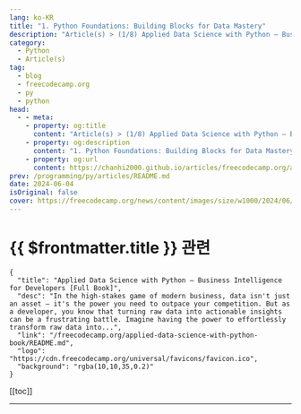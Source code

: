 ```yaml
---
lang: ko-KR
title: "1. Python Foundations: Building Blocks for Data Mastery"
description: "Article(s) > (1/8) Applied Data Science with Python – Business Intelligence for Developers [Full Book]"
category: 
  - Python
  - Article(s)
tag: 
  - blog
  - freecodecamp.org
  - py
  - python
head:
  - - meta:
    - property: og:title
      content: "Article(s) > (1/8) Applied Data Science with Python – Business Intelligence for Developers [Full Book]"
    - property: og:description
      content: "1. Python Foundations: Building Blocks for Data Mastery"
    - property: og:url
      content: https://chanhi2000.github.io/articles/freecodecamp.org/applied-data-science-with-python-book/1-python-foundations-building-blocks-for-data-mastery.html
prev: /programming/py/articles/README.md
date: 2024-06-04
isOriginal: false
cover: https://freecodecamp.org/news/content/images/size/w1000/2024/06/Applied-Data-Science-with-Python-Cover-Version-2--1-.png
---
```


# {{ $frontmatter.title }} 관련

```component VPCard
{
  "title": "Applied Data Science with Python – Business Intelligence for Developers [Full Book]",
  "desc": "In the high-stakes game of modern business, data isn't just an asset – it's the power you need to outpace your competition. But as a developer, you know that turning raw data into actionable insights can be a frustrating battle. Imagine having the power to effortlessly transform raw data into...",
  "link": "/freecodecamp.org/applied-data-science-with-python-book/README.md",
  "logo": "https://cdn.freecodecamp.org/universal/favicons/favicon.ico",
  "background": "rgba(10,10,35,0.2)"
}
```

[[toc]]

---

<SiteInfo
  name="Applied Data Science with Python – Business Intelligence for Developers [Full Book]"
  desc="In the high-stakes game of modern business, data isn't just an asset – it's the power you need to outpace your competition. But as a developer, you know that turning raw data into actionable insights can be a frustrating battle. Imagine having the power to effortlessly transform raw data into..."
  url="https://freecodecamp.org/news/applied-data-science-with-python-book/"
  logo="https://cdn.freecodecamp.org/universal/favicons/favicon.ico"
  preview="https://freecodecamp.org/news/content/images/size/w1000/2024/06/Applied-Data-Science-with-Python-Cover-Version-2--1-.png"/>

<!-- TODO: 작성 -->

<!-- 
Having a strong command of the Python programming language is the bedrock upon which your data analysis and business intelligence capabilities will be built. 

This chapter serves as a guide to the essential elements of Python, equipping you with the foundational skills necessary to wield data as a strategic asset.

---

## what-well-cover">What We'll Cover:

1. **Understanding Python Syntax**: We'll begin by delving into Python's fundamental syntax, unraveling the language's structure, rules, and best practices. You'll learn how to write clean, readable code that is not only efficient but also easy to maintain and collaborate on.
<li>**Working with Data: Types and Variables**: Next, we'll explore the diverse landscape of data types and variables, the essential containers for the information you'll be working with. From numbers and strings to booleans, lists, dictionaries, and sets, you'll gain a deep understanding of how to store, manipulate, and extract meaning from data.
<li>**Manipulating Data with Operators**: We'll then turn our attention to Python's powerful operators, the tools that enable you to perform calculations, comparisons, and logical operations on your data. You'll discover how to leverage arithmetic, comparison, logical, and assignment operators to transform and refine your data, preparing it for insightful analysis.
<li>**Controlling Program Flow**: Understanding control flow is crucial for creating dynamic and responsive programs. We'll explore conditional statements and loops, the mechanisms that allow you to guide the execution of your code based on specific conditions and iterate over data collections efficiently.
<li>**Building Reusable Code with Functions**: Functions are the building blocks of reusable code, and we'll delve into their creation, execution, and versatile applications. You'll learn how to define functions, pass arguments, return values, and even create anonymous functions known as lambda functions, streamlining your data analysis workflows.

---

## 1.1 Basic Python Syntax:

### Indentation: Python's unique way of structuring code

In Python, indentation is not merely a stylistic choice – it's a fundamental aspect of the language's syntax. 

Unlike languages like Java, which use curly braces `{}` to define code blocks, Python relies on consistent indentation to indicate the grouping of statements.

Why indentation matters:

- **Readability:** Indentation visually delineates code blocks, making it easier to understand the logical structure of your program.
- **Functionality:** Python uses indentation to determine which statements belong to a particular block, such as those within a loop or conditional statement. Inconsistent indentation can lead to errors and unexpected behavior.

Here's a code example:

**Bad Indentation:**

```py
if x > 5:
    print("x is greater than 5")
  y = x * 2   # Incorrect indentation
     print("y is", y) # Inconsistent indentation
```

In this example, the indented lines under the `if` statement form a code block. If the condition `x > 5` is true, all indented statements will execute.

**Why it's bad:**

- **Error-prone:** The inconsistent indentation will cause a `IndentationError` when you try to run the code. Python cannot determine which lines are meant to be part of the `if` block.
- **Difficult to read:** Even if it ran (by fixing the errors), the uneven indentation makes it hard to quickly grasp the code's logic. It's unclear at a glance which actions depend on the condition `x > 5`.

**Good Indentation:**

```py
if x > 5:
    print("x is greater than 5")
    y = x * 2
    print("y is", y)
```

**Why it's good:**

- **Clear structure:** The consistent use of four spaces for each level of indentation creates a visual hierarchy that mirrors the code's logic.
- **Easy to read:**  Anyone reading the code can immediately see that the calculation of `y` and its subsequent printing are dependent on the value of `x` being greater than 5.
- **No errors:**  This code will run without any indentation-related problems.

Key points about indentation:

- **Consistency is key:**  Always use the same number of spaces or tabs for each level of indentation.
- **Follow PEP 8:**  Python's style guide (PEP 8) recommends using four spaces per indentation level. This is a widely accepted convention in the Python community.
- **Use your editor's tools:** Most code editors have features to automatically indent your code correctly, helping you avoid mistakes.

By following these guidelines, you'll write Python code that is not only functional but also clear, readable, and maintainable.

**Best Practices:**

- **Consistency:**  Choose either spaces or tabs for indentation, and stick with your choice throughout your code. Most Python developers prefer spaces.
- **Standard Indentation:** The recommended indentation level is four spaces per block.

### Comments: Documenting Your Code for Clarity

Comments are non-executable lines of text that you add to your Python code to explain its purpose, logic, or any other relevant information. While the Python interpreter ignores comments, they are invaluable for:

- **Understanding:**  Helping you (or others) understand the code's functionality later on.
<li>**Debugging:**  Temporarily disabling parts of your code during troubleshooting.

**Types of Comments:**

- **Single-Line Comments:** Start with a hash symbol (#) and continue to the end of the line.
<li>**Multi-Line Comments:**  Enclose the comment text within triple quotes (''' or """).

**Code Example:**

```py
# This is a single-line comment explaining the calculation
result = x + y  

'''
This is a multi-line comment that provides a detailed explanation 
of the function's purpose, arguments, and return value.
'''
def calculate_average(numbers):
    ...
```

### Common Errors and Debugging: Troubleshooting Your Python Code

As you begin your Python journey, encountering errors is inevitable. Fortunately, Python provides informative error messages to guide you towards solutions.

**Common Errors:**

- **Syntax Errors:** Occur when your code violates Python's grammatical rules (for example, forgetting a colon, mismatched parentheses).
- **Indentation Errors:** Result from incorrect or inconsistent indentation.
- **Name Errors:** Happen when you use a variable or function name that hasn't been defined.
- **Type Errors:** Occur when you perform an operation on incompatible data types (for example, adding a string and a number).

**Debugging Tips:**

- **Read Error Messages Carefully:** They often pinpoint the type of error and its location in your code.
- **Print Statements:** Use `print()` statements to check the values of variables at different points in your code.
- **Interactive Debugging:** Use tools like `pdb` (Python Debugger) to step through your code line by line and inspect variables.
- **Online Resources:**  Search online forums or communities for help with specific errors.

**Key Takeaways:**

- **Indentation:** Mastering indentation is crucial for writing correct and readable Python code.
- **Comments:**  Document your code thoroughly with comments to make it easier to understand and maintain.
- **Debugging:**  Don't be afraid of errors! Use them as learning opportunities to improve your coding skills.

---

## 1.2 Data Types and Variables:

### Understanding Data Types

In Python, everything is an object, and each object has a specific data type. Data types determine the kind of values a variable can hold and the operations you can perform on them. 

Let's explore the fundamental data types you'll encounter in your data analysis journey:

**1. Numbers**:

- Integers (`int`): Represent whole numbers (like `-3`, `0`, `12`).
- Floating-Point Numbers (`float`): Represent numbers with decimal points (like `3.14`, `-0.5`, `1e6`).

```py
age = 30  # integer
price = 19.99  # float
```

**2. Strings** (`str`): Sequences of characters enclosed in single or double quotes (for example, `"Hello"`, `'Python'` ).

```py
name = "Alice"
message = 'Welcome to Python!'
```

**3. Booleans** (`bool`): Represent logical values, either `True` or `False`.

```py
is_student = True
is_valid = False
```

### Working with Collections: Lists, Dictionaries, Tuples, and Sets

Python offers powerful data structures to handle collections of items:

**1. Lists** (`list`): Ordered, mutable collections of items.

```py
numbers = [1, 2, 3, 4]
names = ["Alice", "Bob", "Charlie"]
```

**2. Dictionaries** (`dict`): Unordered collections of key-value pairs, where keys are unique.

```py
student = {"name": "Alice", "age": 25, "grades": [90, 85, 92]}
```

**3. Tuples** (`tuple`): Ordered, immutable collections of items.

```py
coordinates = (10, 20)
```

**4. Sets** (`set`): Unordered collections of unique items.

```py
unique_numbers = {1, 2, 3, 3, 4}  # Will store {1, 2, 3, 4}
```

### Variables: Storing and Manipulating Data

Variables are named containers for storing data values. In Python, you create a variable by assigning a value to it using the assignment operator (`=`).

**Example:**

```py
x = 10      # x is an integer variable
name = "John"  # name is a string variable
```

**Variable Naming Rules:**

- Must start with a letter (a-z, A-Z) or underscore (_).
- Can contain letters, numbers, and underscores.
- Case-sensitive (`myVar` and `myvar` are different variables).
- Avoid using reserved keywords (for example, `if`, `for`, `while`).

### Type Conversions: Adapting Data for Different Operations

You can convert values from one data type to another using type conversion functions like `int()`, `float()`, `str()`, `bool()`, `list()`, `tuple()`, `set()`, and `dict()`.

**Example:**

```py
x = 10       # integer
y = float(x)  # convert x to a float
print(y)     # Output: 10.0
```

**Key Takeaways:**

- Understanding Python's data types is essential for effective data manipulation and analysis.
- Use appropriate data structures (lists, dictionaries, tuples, sets) to organize your data.
- Variables are your tools for storing and manipulating data values.
- Type conversions allow you to adapt data for specific operations.

With a solid grasp of these concepts, you'll be well-equipped to tackle the challenges of real-world data analysis using Python. The next section will introduce you to Python's operators, providing the means to perform calculations and manipulate your data further.

---

## 1.3 Operators: Manipulating and Comparing Data

Operators are symbols or special characters that perform specific operations on values or variables. In Python, we use operators to manipulate and compare data. 

There are four primary types of operators we'll cover in this section:

### Arithmetic Operators: Performing Mathematical Calculations

Arithmetic operators are used for performing basic mathematical operations:

| Operator | Meaning | Example | Result |
| :--- | :--- | :--- | :--- | 
| `+` | Addition | `5 + 3` | `8` | 
| `-` | Subtraction | `5 - 3` | `2` | 
| `*` | Multiplication | `5 * 3` | `15` | 
| `/` | Division | `5 / 3` | `1.666` | 
| `//` | Floor division | `5 // 3` | `1` | 
| `%` | Modulus | `5 % 3` | `2` | 
| `**` | Exponentiation | `5 ** 3` | `125` | 

**Example in Python:**

```py
x = 10
y = 3

sum = x + y          # Addition
difference = x - y   # Subtraction
product = x * y      # Multiplication
quotient = x / y    # Division
floor_div = x // y   # Floor division
remainder = x % y    # Modulus
power = x ** y       # Exponentiation
```

### Comparison Operators: Evaluating Relationships Between Values

Comparison operators are used to compare two values and return a Boolean result (`True` or `False`).

| Operator | Meaning | Example | Result | 
| :--- | :--- | :--- | :--- |
| `==` | Equal to | `5 == 3` | `False` |
| `!=` | Not equal to | `5 != 3` | `True` | 
| `>` | Greater than | `5 > 3` | `True` | 
| `<` | Less than | `5 < 3` | `False` | 
| `>=` | Greater than or equal to | `5 >= 3` | `True` | 
| `<=` | Less than or equal to | `5 <= 3` | `False` | 

**Example in Python:**

```py
x = 10
y = 3

is_equal = x == y       # Equal to
is_not_equal = x != y   # Not equal to
is_greater = x > y      # Greater than
is_less = x < y         # Less than
is_greater_or_equal = x >= y   # Greater than or equal to
is_less_or_equal = x <= y      # Less than or equal to
```

### Logical Operators: Combining Boolean Expressions

Logical operators are used to combine multiple Boolean expressions.

| Operator | Meaning | Example | Result | 
| :--- | :--- | :--- | :--- | 
| `and` | True if both operands are true | `(5 > 3) and (10 < 20)` | `True` | 
| `or` | True if at least one operand is true | `(5 > 3) or (10 > 20)` | `True` | 
| `not` | True if operand is false | `not (5 > 3)` | `False` |

**Example in Python:**

```py
x = 10
y = 3
z = 20

result1 = (x > y) and (z > y)    # True
result2 = (x < y) or (z > x)     # True
result3 = not (x == y)          # True
```

### Assignment Operators: Assigning Values to Variables

Assignment operators are used to assign values to variables.

| Operator | Meaning | Example | Equivalent to |
| `=` | Assign value | `x = 5` | `x = 5` | 
| `+=` | Add and assign | `x += 3` | `x = x + 3` | 
| `-=` | Subtract and assign | `x -= 3` | `x = x - 3` | 
| `*=` | Multiply and assign | `x *= 3` | `x = x * 3` | 
| `/=` | Divide and assign | `x /= 3` | `x = x / 3` | 
| `//=` | Floor divide and assign | `x //= 3` | `x = x // 3` | 
| `%=` | Modulus and assign | `x %= 3` | `x = x % 3` | 
| `**=` | Exponent and assign | `x **= 3` | `x = x ** 3` | 

**Example in Python:**

```py
x = 10
x += 5   # x is now 15
x *= 2   # x is now 30
```

Here is some more comprehensive code to show combination of arithmetic, comparison, logical, and assignment operators. 

```py
# Initialize variables with different data types
x = 15       # Integer
y = 5.5      # Float
name = "Alice"  # String
is_student = True  # Boolean

# Arithmetic Operations
sum_result = x + y         # Addition of integer and float
difference = x - int(y)    # Subtraction (converting float to integer)
product = x * y            # Multiplication
division = x / y          # Division (result will be a float)
floor_division = x // y    # Floor division (returns the integer part of the quotient)
remainder = x % y         # Modulus (returns the remainder of the division)
power = x ** 2            # Exponentiation (x raised to the power of 2)

# Comparison Operations
is_equal = x == y          # Check if x is equal to y (False)
is_greater = x > y         # Check if x is greater than y (True)
is_less_or_equal = x <= y  # Check if x is less than or equal to y (False)

# Logical Operations
both_conditions = (x > 10) and (is_student)  
# True if both conditions are met
either_condition = (x < 5) or (y > 6)       
# True if at least one condition is met
not_student = not is_student                
# True if is_student is False

# Assignment Operations
x += 3  # Equivalent to x = x + 3 (x is now 18)
y -= 2.5 # Equivalent to y = y - 2.5 (y is now 3.0)

# Printing results with descriptive comments
print("Sum:", sum_result)                    
# Output: Sum: 20.5
print("Difference:", difference)           
# Output: Difference: 10
print("Product:", product)                 
# Output: Product: 82.5
print("Division:", division)                 
# Output: Division: 2.7272727272727275
print("Floor Division:", floor_division)      
# Output: Floor Division: 2
print("Remainder:", remainder)             
# Output: Remainder: 4.0
print("Power:", power)                     
# Output: Power: 225

print("Is x equal to y?", is_equal)          
# Output: Is x equal to y? False
print("Is x greater than y?", is_greater)      
# Output: Is x greater than y? True
print("Is x less than or equal to y?", is_less_or_equal) 
# Output: Is x less than or equal to y? False

print("Both conditions true?", both_conditions) 
# Output: Both conditions true? True
print("Either condition true?", either_condition)  
# Output: Either condition true? False
print("Not a student?", not_student)           
# Output: Not a student? False
print("New value of x:", x)                    
# Output: New value of x: 18
print("New value of y:", y)                    
# Output: New value of y: 3.0
```

---

## 1.4 Control Flow

In this section, we'll delve into the essential mechanisms for controlling the flow of your Python programs. This enables you to create dynamic and adaptable logic that responds to various conditions and data scenarios.

### conditional-statements-making-decisions-in-your-code">Conditional Statements: Making Decisions in Your Code

Conditional statements are the backbone of decision-making in programming. They allow you to execute specific blocks of code only if certain conditions are met. Python provides three main types of conditional statements:

**1. `if` Statement:**

- The most basic conditional statement.
<li>Executes a block of code if a specified condition evaluates to `True`.

```py
x = 10
if x > 5:
    #This outputs "x is greater than 5" because 10 > 5
    print("x is greater than 5")
```

**2. `if...else` Statement:**

- Provides an alternative block of code to execute if the `if` condition is `False`.

```py
 x = 3
if x > 5:
    print("x is greater than 5")
else:
    print("x is not greater than 5")
```

**3. `if...elif...else` Statement**

- Allows you to test multiple conditions in sequence.
- The first condition that evaluates to True will trigger its corresponding code block.

```py
score = 85
if score >= 90:
    print("Grade: A")
elif score >= 80:
    print("Grade: B")
elif score >= 70:
    print("Grade: C")
else:
    print("Grade: F")
```

### Loops: Repeating Actions Efficiently

Loops are used to repeatedly execute a block of code as long as a condition is met. Python offers two main types of loops:

**1. `for` Loop:**

The `for` loop is ideal for iterating over sequences (like lists, tuples, strings) or other iterable objects. It executes a block of code for each item in the sequence, providing a concise way to process collections of data.

**Iterating Over a Sequence:**

```py
fruits = ["apple", "banana", "orange"]
for fruit in fruits:
    print(fruit)  # Output: apple, banana, orange
```

**Using the `range()` Function:**

The `range()` function generates a sequence of numbers, making it perfect for situations where you need to repeat an action a specific number of times.

```py
for i in range(5):  # Range of 0 to 4 (inclusive)
    print(i)        # Output: 0, 1, 2, 3, 4
```

You can customize the `range()` function to start and end at specific values or increment by a different step.

```py
for i in range(2, 10, 2):  # Start at 2, end before 10, increment by 2
    print(i)                # Output: 2, 4, 6, 8
```

**2. `while` Loop:**

- Continues to execute a block of code as long as a condition remains `True`.

```py
count = 0
while count < 5:
    print(count)
    count += 1  # Output: 0, 1, 2, 3, 4
```

### `break` and `continue` Statements: Controlling Loop Execution

- **`break`:** Immediately terminates the loop's execution, even if the loop condition is still `True`.
- **`continue`:** Skips the rest of the current iteration and moves to the next iteration.

**Example in Python:**

```py
for num in [1, 2, 3, 4, 5]:
    if num == 3:
        break          # Exit the loop when num is 3
    print(num)         # Output: 1, 2

for num in [1, 2, 3, 4, 5]:
    if num % 2 == 0:
        continue     # Skip even numbers
    print(num)         # Output: 1, 3, 5
```

**Key Takeaways**

- Conditional statements enable your code to make decisions based on varying conditions.
- Loops automate repetitive tasks, improving code efficiency.
- Use `break` and `continue` to precisely control the flow of your loops.

By mastering control flow, you gain the ability to create versatile and adaptable programs that can handle diverse data scenarios. This knowledge will be invaluable as you tackle increasingly complex data analysis tasks in the upcoming chapters.

#### code-example">Code Example

This code demonstrates how Python's control flow tools – loops (`for`, `while`) and conditional statements (`if...else`) – can be used to analyze structured customer data.

```py
# Scenario: Analyzing Customer Data

# Sample customer data (list of dictionaries)
customers = [
    {"name": "Alice", "age": 35, "is_member": True, "purchases": [50, 80, 120]},
    {"name": "Bob", "age": 28, "is_member": False, "purchases": [25, 40]},
    {"name": "Charlie", "age": 42, "is_member": True, "purchases": [15, 65, 90, 110]},
]

total_spent = 0  # Initialize variable to track total spending
member_count = 0  # Initialize variable to count members

# Iterate through customers using a for loop
for customer in customers:
    name = customer["name"]
    age = customer["age"]
    is_member = customer["is_member"]
    purchases = customer["purchases"]

    # Conditional statement to check membership status
    if is_member:
        print(<span class="token string-interpolation">f"{name} is a member and has spent:")
        member_count += 1 
    else:
        print(<span class="token string-interpolation">f"{name} is not a member and has spent:")

    # Calculate total spent for each customer using a while loop
    purchase_index = 0
    while purchase_index < len(purchases):
        purchase = purchases[purchase_index]
        total_spent += purchase
        print(<span class="token string-interpolation">f"  - ${purchase}")  # Print individual purchase amounts
        purchase_index += 1        # Increment the index

    # Continue statement to skip rest of the loop for non-members
    if not is_member:
        continue  # Skip calculating average for non-members

    # Calculate average spending for members
    average_spent = total_spent / len(purchases)
    print(<span class="token string-interpolation">f"  Average spending: ${average_spent:<span class="token format-spec">.2f}\n")

# Calculate overall average spending
if member_count > 0:  # Avoid division by zero
    overall_average = total_spent / member_count  # Calculate only for members
    print(<span class="token string-interpolation">f"Overall average spending for members: ${overall_average:<span class="token format-spec">.2f}")
```

This outputs: 

```py
Alice is a member and has spent:
  - $50
  - $80
  - $120
  Average spending: $83.33

Bob is not a member and has spent:
  - $25
  - $40
Charlie is a member and has spent:
  - $15
  - $65
  - $90
  - $110
  Average spending: $148.75

Overall average spending for members: $297.50
```

**Explanation:**

- The code starts with sample customer data. It calculates the total amount spent and the average spending for members and outputs these values.
<li>A `for` loop is used to iterate over each customer in the `customers` list.
<li>An `if...else` statement is used to check if a customer is a member, printing different messages accordingly.
<li>A `while` loop is used to iterate over the purchases of each customer and calculate the total spent.
<li>A `continue` statement is used to skip the calculation of average spending for non-members.

**Key Takeaways:**

This example demonstrates how to use nested loops and conditional statements to perform calculations on data stored in a list of dictionaries.

- The `for` loop iterates through the list of customers and extracts information about each customer.
<li>The `while` loop is used to calculate the total spent for each customer by iterating through their list of purchases.
<li>The `if-else` statement is used to differentiate between members and non-members. The `continue` statement is used to skip the average spending calculation for non-members. 

Finally, the code calculates and prints the overall average spending for members if there are any members in the customer list.

---

## 15-functions-in-python">1.5 Functions in Python

Python functions are fundamental tools for code organization, reusability, and readability. They act like self-contained mini-programs, each designed to perform a specific task within your larger program.  

By encapsulating code into functions, you can avoid repeating the same code blocks throughout your project. This makes your code cleaner, more modular, and easier to maintain.

Imagine a function as a specialized tool in your toolbox. Instead of writing out the instructions for a task every time you need it, you create a function once and then "call" it whenever you need to perform that task. This not only saves you time but also makes your code more organized and easier to understand.

In this section, we'll explore the anatomy of Python functions, including how to define them, call them, and pass data to them. We'll cover different types of arguments, return values, and the concept of lambda functions, which are concise expressions for creating simple functions on the fly.

By the end of this part, you'll have a solid understanding of how functions work in Python, empowering you to write more structured and efficient code that is both reusable and easier to maintain. You'll also be well-prepared to tackle more advanced Python concepts like recursion, decorators, and generators, which leverage the power of functions to provide even greater flexibility and expressiveness in your code.

Now, let's explore the fundamental concepts behind Python functions, the building blocks that enable you to create reusable and well-structured code.

### anatomy-of-a-python-function">Anatomy of a Python Function

A Python function is a self-contained unit of code designed to perform a specific task. Let's dissect its structure. Here's an example of a Python function:

```py
def greet(name):
    """This function prints a personalized greeting."""
    print(<span class="token string-interpolation">f"Hello, {name}!")
```

1. **`def` Keyword:** This keyword signals the start of a function definition, indicating that you're about to create a new function.
<li>**Function Name:** Choose a descriptive name that clearly reflects the function's purpose. Adhering to Python's PEP 8 style guide, use lowercase letters and separate words with underscores (for example, `calculate_average`, `process_data`).
<li>**Parameters (Optional):** Parameters act as placeholders for the values (arguments) you pass into the function when you call it. They are listed within parentheses after the function name, separated by commas if there are multiple parameters.
<li>**Docstring (Optional but Highly Recommended):** A docstring is a string literal enclosed in triple quotes (`"""`) that immediately follows the function header. It provides a concise description of the function's purpose, its parameters, and what it returns (if anything). Docstrings are essential for documenting your code and making it easier for you and others to understand how your functions work.
<li>**Function Body:** The indented block of code beneath the function header constitutes the function body. This is where you write the actual instructions that define the function's behavior.
<li>**Return Statement (Optional):** The `return` statement is used to send a value back to the code that called the function. If a function doesn't have an explicit `return` statement, it implicitly returns `None`.

In this example, `greet` is the function name, `name` is a parameter, and the docstring explains the function's purpose.

### calling-functions">Calling Functions

To execute the code within a function, you call it by its name, followed by parentheses. If the function expects arguments, you provide them within the parentheses.

```py
greet("Alice")  # Calls the greet function and passes "Alice" as an argument
```

**Calling Functions Without Arguments:** If a function doesn't require any input, you still need to include the parentheses when calling it.

```py
def say_hello():
    """This function prints a generic greeting."""
    print("Hello there!")

say_hello()  # Output: Hello there!
```

### function-arguments-and-parameters">Function Arguments and Parameters

When defining and calling functions in Python, you'll encounter different ways of supplying information to them—these are known as function arguments. Let's delve into the various types of arguments and how they shape your functions' behavior:

**1. Positional Arguments:** Positional arguments are the most common way to pass values to a function. Their meaning is determined by their position in the function call, matching the order of parameters defined in the function header.

```py
def describe_pet(animal, name):
    print(<span class="token string-interpolation">f"I have a {animal} named {name}.")

describe_pet("dog", "Fido")  # Output: I have a dog named Fido.
```

**2. Keyword Arguments:** Keyword arguments offer more flexibility by allowing you to explicitly specify the parameter name when passing the argument. This makes your code more self-documenting and allows you to change the order of arguments in the function call.

```py
describe_pet(name="Whiskers", animal="cat")  # Output: I have a cat named Whiskers.
```

**3. Default Arguments:** Default arguments are values that are automatically assigned to parameters if no argument is provided in the function call. They provide convenience and allow you to create functions with optional parameters.

```py
def greet(name="there"):  # 'there' is the default value for name
    print(<span class="token string-interpolation">f"Hello, {name}!")

greet()          # Output: Hello, there!
greet("Alice")  # Output: Hello, Alice!
```

**4. Variable-Length Arguments:** Python offers two special syntaxes for handling a varying number of arguments:

- `*args`:  Collects any additional positional arguments passed to the function into a tuple.
<li>`**kwargs`:  Collects any additional keyword arguments passed to the function into a dictionary.

```py
def calculate_total(*args):
    return sum(args)

print(calculate_total(5, 10, 15))  # Output: 30

def print_info(**kwargs):
    for key, value in kwargs.items():
        print(<span class="token string-interpolation">f"{key}: {value}")

print_info(name="Bob", age=30, city="New York")
```

### Passing Immutable vs. Mutable Arguments: The Impact of Change

In Python, data types can be classified as either immutable (unchangeable) or mutable (changeable). This distinction plays a crucial role when passing arguments to functions.

**Immutable Arguments:** When you pass immutable objects (like numbers, strings, or tuples) to a function, any changes made to the object within the function **do not** affect the original object.

```py
def modify_string(text):
    text += " world!"  # Modifies a copy of the string
    print("Inside function:", text)

message = "Hello"
modify_string(message)  
print("Outside function:", message)  # Original string remains unchanged
```

**Output:**

Inside function: Hello world! Outside function: Hello

**Mutable Arguments:** When you pass mutable objects (like lists or dictionaries) to a function, changes made within the function **can** affect the original object.

```py
def append_item(my_list, item):
    my_list.append(item)  # Modifies the original list
    print("Inside function:", my_list)

data = [1, 2, 3]
append_item(data, 4)
print("Outside function:", data)  # Original list is modified
```

**Output:**

Inside function: [1, 2, 3, 4] Outside function: [1, 2, 3, 4]

Understanding how arguments are passed—by assignment for immutables and by reference for mutables—is crucial for avoiding unexpected side effects in your code. Consider making copies of mutable objects if you need to modify them within a function without affecting the original data.

By grasping these concepts, you'll be well-equipped to harness the full power of function arguments and create flexible, reusable code for your data analysis projects.

### return-values">Return Values

The `return` statement is your function's way of giving something back to the code that called it. Think of it as a function's output or the result of its work.

Understanding how to use return values effectively is key to utilizing functions to their full potential.

#### the-return-statement-syntax-and-usage">The `return` Statement: Syntax and Usage

The `return` statement consists of the keyword `return` followed by the value you want the function to return. The value can be of any data type in Python, including numbers, strings, lists, dictionaries, or even other functions.

```py
def add_numbers(a, b):
    """Adds two numbers and returns the result."""
    result = a + b
    return result  # Explicitly returns the calculated result

sum_value = add_numbers(5, 3)  # sum_value now holds the returned value 8
```

**Returning Multiple Values:** Python allows you to return multiple values from a function by simply separating them with commas in the `return` statement. The returned values are packed into a tuple, which you can then unpack on the calling side.

```py
def get_name_and_age():
    name = "Alice"
    age = 30
    return name, age

person_name, person_age = get_name_and_age() 
print(person_name, person_age) # Output: Alice 30
```

**Implicit Return of None:** If a function doesn't include a `return` statement, or if the `return` statement is encountered without a value, the function implicitly returns `None`. This is the Python equivalent of "nothing."

Python example:

```py
def greet(name):
    print(<span class="token string-interpolation">f"Hello, {name}!")  # No return statement

result = greet("Bob")
print(result)  # Output: None (since greet doesn't return anything)
```

#### using-return-values-the-power-of-functions">Using Return Values: The Power of Functions

Return values are a powerful way to integrate functions into your data analysis workflow. Here's how you can use them:

**Store in Variables:** Assign the returned value to a variable for later use.

Here's an example in Python:

```py
average_score = calculate_average([85, 92, 78])
```

**Chain Functions:** Pass the return value of one function as an argument to another.

Here's a Python example:

```py
filtered_data = filter_data(load_data("sales.csv"))
```

**Conditional Logic:** Use return values in conditional statements to make decisions.

Here's a Python example:

```py
if is_valid(user_input):
    process_data(user_input)
else:
    print("Invalid input.")
```

**Data Transformation:** Apply functions to transform or aggregate data.

And here's a Python example:

```py
sales_summary = summarize_sales(sales_data)
```

**Key Takeaways:**

- The `return` statement is the mechanism for getting results back from a function.
<li>You can return values of any data type, including multiple values.
<li>Functions without a `return` statement implicitly return `None`.
<li>Return values enable you to chain functions, use conditional logic, and perform data transformations, making functions a fundamental building block for complex data analysis tasks.

### lambda-functions">Lambda Functions

In this section, we'll delve into the world of lambda functions, a unique feature of Python that allows you to define concise, anonymous functions inline. These functions offer a streamlined way to express simple operations and are particularly useful in scenarios where you need a function for a short period or as an argument to other functions.

#### understanding-lambda-functions">Understanding Lambda Functions:

Lambda functions are aptly named because they are defined using the `lambda` keyword. They are also known as anonymous functions because they don't have a traditional name like functions defined using the `def` keyword.

The syntax of a lambda function is as follows:

```py
lambda arguments: expression
```

Let's break it down:

- **lambda:** The keyword indicating that you're creating a lambda function.
<li>**arguments:** A comma-separated list of zero or more arguments.
<li>**expression:** A single expression that the lambda function evaluates and returns.

For example, the lambda function `lambda x: x * 2` takes an argument `x` and returns the result of multiplying it by 2.

#### use-cases-for-lambda-functions">Use Cases for Lambda Functions

Lambda functions are often employed in conjunction with higher-order functions, which are functions that take other functions as arguments or return functions as results. 

Let's explore some common scenarios where lambda functions shine:

**1. Sorting:**

```py
points = [(3, 2), (1, 4), (2, 1)]
sorted_points = sorted(points, key=lambda x: x[1])  
print(sorted_points)  # Output: [(2, 1), (3, 2), (1, 4)]
```

**Explanation:** In this example, the lambda function sorts a list of points based on their y-coordinates. The lambda function `lambda x: x[1]` takes each point (`x`) as input and returns the y-coordinate (`x[1]`). This lambda function is passed to the `sorted()` function as the `key` to customize the sorting process.

**2. Filtering:**

```py
numbers = [1, 2, 3, 4, 5, 6]
even_numbers = list(filter(lambda x: x % 2 == 0, numbers))
print(even_numbers)  # Output: [2, 4, 6]
```

**Explanation:** Here, we use the `filter()` function to extract even numbers from a list. The lambda function `lambda x: x % 2 == 0` tests if a number is even. The `filter()` function applies this lambda function to each item in the list `numbers` and includes only those for which the lambda function returns `True`.

**3. Mapping (Applying a Function to Each Item):**

```py
numbers = [1, 2, 3, 4, 5]
squares = list(map(lambda x: x**2, numbers))
print(squares)  # Output: [1, 4, 9, 16, 25]
```

**Explanation:** In this case, the lambda function `lambda x: x**2` squares each element of the list, and the `map` function is used to apply this lambda function to all the elements in the list.

**Key Takeaways:**

- Lambda functions are concise and efficient for expressing simple operations.
<li>They are often used with higher-order functions like `sorted()`, `filter()`, and `map()`.
<li>Lambda functions can enhance code readability by providing inline function definitions.

By understanding lambda functions and their use cases, you can streamline your Python code and tackle various tasks with greater efficiency and elegance. 

As you progress in your data analysis journey, you'll find that lambda functions are a versatile tool for expressing concise logic and enhancing the readability of your code.

### function-scope">Function Scope

Understanding how Python manages variable accessibility is crucial for writing robust and error-free code. The concept of scope defines where a variable can be accessed and modified within your program. 

Let's delve into the two primary types of scope in Python: local and global.

#### local-scope-variables-within-functions">Local Scope: Variables Within Functions

Variables defined **within** a function are considered to have *local scope*. This means they are only accessible and usable within the function where they are defined. Once the function finishes executing, these local variables are destroyed and their values are lost.

```py
def calculate_discount(price, discount_percentage):
    discount_amount = price * (discount_percentage / 100)
    final_price = price - discount_amount
    return final_price

print(calculate_discount(100, 15))  # Output: 85.0

# Trying to access 'discount_amount' outside the function would result in a NameError
# print(discount_amount)  # This would raise an error
```

In this example, `discount_amount` and `final_price` are local variables, meaning they exist only within the `calculate_discount` function. Trying to access them outside the function will result in an error.

#### global-scope-variables-outside-functions">Global Scope: Variables Outside Functions

Variables defined **outside** any function are said to have *global scope*. This means they can be accessed and modified from anywhere within your code, both inside and outside functions.

```py
pi = 3.14159  # Global variable

def calculate_area(radius):
    area = pi * radius**2
    return area

print(calculate_area(5))  # Output: 78.53975
```

Here, `pi` is a global variable that can be used inside the `calculate_area` function.

#### the-global-keyword-modifying-globals-within-functions-use-with-caution">The `global` Keyword: Modifying Globals Within Functions (Use with Caution)

While you can access global variables inside functions, modifying them directly is generally discouraged. If you need to change a global variable within a function, you should explicitly declare it using the `global` keyword.

```py
counter = 0

def increment_counter():
    global counter
    counter += 1

increment_counter()
print(counter)  # Output: 1
```

**Caution:** Overusing global variables can lead to code that is difficult to understand, debug, and maintain. It's generally better to pass variables as arguments to functions and return results whenever possible.

**Key Takeaways**

- Local variables exist only within the functions where they are defined.
<li>Global variables can be accessed from anywhere in your code.
<li>Use the `global` keyword with caution when modifying global variables within functions.

By understanding the concepts of local and global scope, you can write more robust and predictable Python code, ensuring that variables are accessible only where they are intended to be used.

### recursion">Recursion

Recursion, a function's ability to invoke itself, is a powerful technique that can simplify complex problems. 

Imagine a set of Russian nesting dolls, each containing a smaller version of itself. Recursion follows a similar pattern, breaking a problem into smaller, identical subproblems until a base case is reached.

Consider the classic example of calculating the factorial of a number:

**Recursive Factorial:**

```py
def factorial_recursive(n):
    """Calculates the factorial of a number using recursion."""
    if n == 0:
        return 1  # Base case: 0! = 1
    else:
        return n * factorial_recursive(n - 1)  # Recursive step
```

**Explanation:**

1. **Base Case:** The function first checks if the input `n` is 0. If so, it returns 1, as the factorial of 0 is defined as 1. This is the stopping point of the recursion.
<li>**Recursive Step:** If `n` is not 0, the function calls itself with the argument `n - 1`. This recursive call calculates the factorial of the next smaller number.
<li>**Unwinding:** The recursive calls continue until the base case (`n = 0`) is reached. At that point, the function returns 1. The return values then "bubble up" through the call stack, multiplying the results at each level until the original function call returns the final factorial.

**Iterative Factorial:**

```py
def factorial_iterative(n):
    """Calculates the factorial of a number using iteration (loop)."""
    result = 1
    for i in range(1, n + 1):
        result *= i  # Multiply the result by each number from 1 to n
    return result
```

**Explanation:**

1. **Initialization:** The function initializes a variable `result` to 1. This will store the accumulating factorial.
<li>**Iteration:**  A `for` loop iterates through numbers from 1 up to `n`. In each iteration, the current number (`i`) is multiplied with the `result` and stored back in `result`.
<li>**Return Result:** After the loop completes, the function returns the final value of `result`, which is the calculated factorial.

**Comparison:**

| Feature
| <th>Recursive
| <th>Iterative
| </tr><tr><td>Approach | Breaks the problem into smaller, identical subproblems | Solves the problem step-by-step using a loop | 
<tr><td>Code Style | More concise and elegant for problems with recursive structures | Might be easier to understand for simpler problems | 
<tr><td>Performance | Can be less efficient due to function call overhead | Generally more efficient for simpler calculations | 
<tr><td>Stack Usage | Higher stack usage for deeper recursion | Lower stack usage | 

### how-to-choose-the-right-approach">How to Choose the Right Approach:

**Recursive:** Consider recursion when the problem's structure naturally lends itself to being divided into smaller, self-similar subproblems.

```py

import os

def list_files_recursive(path):
    """Recursively lists all files in a directory."""
    for item in os.listdir(path):
        item_path = os.path.join(path, item)
        if os.path.isfile(item_path):  # Base case: it's a file
            print(item_path)
        elif os.path.isdir(item_path):  # Recursive case: it's a directory
            list_files_recursive(item_path)

list_files_recursive("/my_documents")
```

**Explanation:**

- The function `list_files_recursive` takes a directory path as input.
<li>It checks each item in the directory. If it's a file, it prints the path.
<li>If the item is a subdirectory, the function recursively calls itself with the subdirectory's path.
<li>This continues until all files within the directory tree are found.

**Iterative:** Prefer iteration when the problem can be solved step-by-step, especially if performance is a primary concern.

```py
def calculate_average(numbers):
    """Calculates the average of a list of numbers iteratively."""
    total = 0
    count = 0
    for num in numbers:
        total += num
        count += 1
    return total / count

numbers = [85, 92, 78, 95, 88]
average = calculate_average(numbers)
print(average)
```

**Explanation:**

- The function `calculate_average` takes a list of numbers as input.
<li>It uses a `for` loop to iterate through the numbers.
<li>Inside the loop, it accumulates the `total` and counts the number of elements (`count`).
<li>Finally, it returns the average calculated by dividing the `total` by `count`.

**Hybrid:** Sometimes, a combination of recursion and iteration can be the most effective solution.

```py
def merge_sort(arr):
    """Sorts an array using the merge sort algorithm (hybrid)."""
    if len(arr) > 1:
        mid = len(arr) // 2  
        left_half = arr[:mid]
        right_half = arr[mid:]

        merge_sort(left_half)  # Recursive calls to sort halves
        merge_sort(right_half)

        i = j = k = 0
        while i < len(left_half) and j < len(right_half):  # Iterative merging
            if left_half[i] < right_half[j]:
                arr[k] = left_half[i]
                i += 1
            else:
                arr[k] = right_half[j]
                j += 1
            k += 1

        while i < len(left_half):  # Copy remaining elements of left_half
            arr[k] = left_half[i]
            i += 1
            k += 1
        while j < len(right_half):  # Copy remaining elements of right_half
            arr[k] = right_half[j]
            j += 1
            k += 1

numbers = [38, 27, 43, 3, 9, 82, 10]
merge_sort(numbers)
print(numbers)
```

**Explanation:**

- The `merge_sort` function takes an unsorted list `arr` as input.
<li>It recursively divides the list into halves until each half contains a single element (base case).
<li>Then, it iteratively merges the sorted halves back together in the correct order.

#### the-risks-of-recursion">The Risks of Recursion

While recursion can be elegant, it's crucial to use it judiciously.

- **Infinite Recursion:** Without a proper base case, a recursive function can call itself indefinitely, leading to a stack overflow error. This is akin to the nesting dolls never ending.
<li>**Performance:** Recursion can be computationally expensive, as each function call adds overhead. In some cases, iterative solutions (using loops) might be more efficient.

#### when-to-choose-recursion">When to Choose Recursion:

Recursion excels when a problem naturally decomposes into smaller, self-similar subproblems.  

For instance, traversing tree-like structures, exploring complex data structures, or implementing algorithms like the quicksort are prime examples of where recursion can shine.

**Example 1: Traversing a Tree-Like Structure**

Imagine you have a nested dictionary representing a file system hierarchy:

```py
file_system = {
    'documents': {
        'work': {'report.txt', 'presentation.pptx'},
        'personal': {'resume.pdf', 'photo.jpg'},
    },
    'music': {'song1.mp3', 'song2.mp3'},
}
```

A recursive function can easily traverse this structure:

<pre>`def print_files(directory):
    for item in directory:
        if isinstance(directory[item], set):  # Base case: it's a file
            print(item)
        else:
            print_files(directory[item])  # Recursive call for subdirectories

print_files(file_system)
```
Output: 

```py
report.txt presentation.pptx resume.pdf photo.jpg song1.mp3 song2.mp3
```

**Example 2: Quicksort Algorithm (Sorting)**

```py
def quicksort(arr):
    if len(arr) < 2:  # Base case: empty or single-element list
        return arr
    else:
        pivot = arr[0]
        less = [i for i in arr[1:] if i <= pivot]
        greater = [i for i in arr[1:] if i > pivot]
        return quicksort(less) + [pivot] + quicksort(greater)

numbers = [29, 13, 72, 51, 8, 45]
sorted_numbers = quicksort(numbers)
print(sorted_numbers)
```

#### when-to-opt-for-iteration">When to Opt for Iteration:

If your problem doesn't exhibit this recursive structure, or if performance is a primary concern, iterative solutions are often the preferred choice.  Loops can generally handle such scenarios more efficiently.

**Example 1: Calculating Sum of Numbers**

<pre>`numbers = [1, 2, 3, 4, 5]
total = 0
for num in numbers:
    total += num
print(total)  # Output: 15
```
**Example 2: Finding Maximum Value**

```py
numbers = [5, 12, 3, 9, 18]
max_value = numbers[0]  # Start with the first element
for num in numbers:
    if num > max_value:
        max_value = num
print(max_value)  # Output: 18
```

**Key Considerations:**

- **Recursive elegance:** Recursion often leads to shorter, more elegant code when the problem's structure is inherently recursive (like trees or sorting).
<li>**Iterative efficiency:** Iteration tends to be more memory-efficient and performant, especially for large datasets or problems that don't naturally break down into recursive patterns.

#### more-complex-code-example">More Complex Code Example:

**Scenario:** Calculating the total size of a directory and all its subdirectories.

```py
import os

def calculate_directory_size(path):
    """Recursively calculates the total size of a directory (in bytes)."""

    total_size = 0

    # Base Case: If the path is a file, return its size directly
    if os.path.isfile(path):
        return os.path.getsize(path)

    # Recursive Case: If the path is a directory, iterate over its contents
    for item in os.listdir(path):
        item_path = os.path.join(path, item)

        # Recursively call the function for each item (file or directory)
        total_size += calculate_directory_size(item_path)

    return total_size

directory_path = "/path/to/your/directory"  # Replace with the actual path
total_size = calculate_directory_size(directory_path)
print(<span class="token string-interpolation">f"Total size of '{directory_path}': {total_size} bytes")
```

**Explanation:**

- The code starts by defining a function `calculate_directory_size`, which recursively calculates the total size of a directory.
<li>If the given path is a file, it gets the size of the file using `os.path.getsize` and returns it.
<li>If the given path is a directory, it iterates over all the items in the directory and calls the `calculate_directory_size` function recursively for each item.
<li>The total size is updated by adding the size of each item. Finally, the total size of the directory is returned.
<li>In the main part of the code, the user is prompted to enter the directory path. The `calculate_directory_size` function is then called with the provided directory path. The total size of the directory is printed to the console.

This demonstrates recursion's usefulness in several ways:

- **Navigating Complex Structures:** Directory structures are inherently hierarchical (tree-like). Recursion allows you to elegantly traverse this structure without needing complex loops or manual tracking of subdirectories.
<li>**Conciseness:** The recursive implementation is quite compact and expresses the logic in a way that closely mirrors how we think about directory sizes – the size of a directory is the sum of the sizes of its contents.
<li>**Scalability:** This function can handle arbitrarily deep directory hierarchies without modification. It naturally adapts to the structure of the data.

**Key Points:**

- **Base Case:** The function has a clear base case (`if os.path.isfile(path):`) to stop the recursion when it encounters a file.
<li>**Recursive Step:** The function recursively calls itself (`calculate_directory_size(item_path)`) to process subdirectories.
<li>**Accumulator:** The `total_size` variable acts as an accumulator, keeping track of the total size as the function traverses the directory tree.

Recursion is a valuable tool in a Python developer's arsenal, offering elegance and conciseness in specific situations. But it's important to understand its limitations and potential pitfalls. 

By carefully evaluating the problem at hand, you can make informed decisions about when to employ recursion and when to opt for alternative approaches.

### decorators">Decorators

Imagine decorators as elegant accessories for your Python functions, adding extra features or functionality without altering the core function's code. 

In essence, a decorator is a function that takes another function as input, modifies its behavior, and returns a new, enhanced version of the original function.

This technique allows you to apply common behaviors, such as logging, timing, or authorization, to multiple functions without duplicating code. It's a powerful way to keep your code DRY (Don't Repeat Yourself) and promote a more modular and maintainable design.

#### simple-examples-of-decorators">Simple Examples of Decorators

Let's explore two common use cases for decorators: timing function execution and adding logging capabilities.

**1. Timing Functions:**

```py
import time

def timer(func):  # Decorator function
    def wrapper(*args, **kwargs):
        start_time = time.time()  # Record start time
        result = func(*args, **kwargs)  # Call the original function
        end_time = time.time()    # Record end time
        print(<span class="token string-interpolation">f"{func.__name__} took {end_time - start_time:<span class="token format-spec">.2f} seconds to execute.")
        return result
    return wrapper

<span class="token decorator annotation punctuation">@timer  # Applying the decorator to a function
def slow_calculation(n):
    """Performs a slow calculation (for demonstration)."""
    time.sleep(2)  # Simulate a 2-second delay
    return n**2

slow_calculation(5)  # The output will also include timing information
```

**Explanation:**

- `timer` is the decorator function. It takes a function `func` as input.
<li>Inside `timer`, a nested function `wrapper` is defined.
<li>`wrapper` measures the time it takes for `func` to execute and prints the result.
<li>The `@timer` syntax above `slow_calculation` applies the decorator to that function.

**2. Adding Logging:**

```py
def logger(func):  # Decorator function
    def wrapper(*args, **kwargs):
        print(<span class="token string-interpolation">f"Calling function: {func.__name__}")  # Log before execution
        result = func(*args, **kwargs)
        print(<span class="token string-interpolation">f"Finished executing: {func.__name__}")  # Log after execution
        return result
    return wrapper

<span class="token decorator annotation punctuation">@logger  # Applying the decorator
def greet(name):
    print(<span class="token string-interpolation">f"Hello, {name}!")

greet("Alice")  # The output will also include log messages
```

In this example, the `logger` decorator logs messages before and after the decorated function (`greet`) executes.

**Key Takeaways:**

- Decorators are a powerful tool for extending function behavior without modifying the function's code directly.
<li>They are often used to apply common functionalities like logging, timing, and authentication to multiple functions.
<li>The `@decorator_name` syntax provides a clean way to apply decorators to functions.

Decorators open up a world of possibilities for customizing and enhancing your Python functions. As you progress in your programming journey, you'll discover even more advanced use cases for decorators, allowing you to create more expressive, maintainable, and feature-rich code.

### python-functions-best-practices-and-tips">Python Functions Best Practices and Tips

To truly wield the power of functions in your Python projects, it's essential to embrace best practices that enhance code readability, maintainability, and robustness. Let's delve into these principles and elevate your function-writing skills to the next level.

#### naming-conventions-clarity-and-consistency">Naming Conventions: Clarity and Consistency

Clear, descriptive function names are like signposts in your code, guiding you and others through its logic. Adhering to the PEP 8 style guide ensures consistency and readability:

**Use lowercase:** Function names should be lowercase, with words separated by underscores (for example, `calculate_average`, `process_data`).

```py
def calculate_mean(data):
    # function logic
```

**Be descriptive:** Choose names that accurately reflect the function's purpose. Avoid generic names like `f1` or `my_function`.

```py
def filter_by_date_range(data, start_date, end_date):
    # function logic
```

**Verbs:** Start function names with verbs to convey action (e.g., `get_data`, `filter_results`).

```py
def generate_report(data):
    # function logic
```

#### modularity-divide-and-conquer">Modularity: Divide and Conquer

Breaking down complex tasks into smaller, focused functions is a cornerstone of good software design. This modular approach offers several benefits:

**Easier Testing:** Smaller functions are simpler to test individually, leading to more reliable code.

```py
def validate_input(user_input):
    # input validation logic

def process_valid_data(data):
    # data processing logic
```

**Code Reuse:** Modular functions can be reused in different parts of your project, reducing redundancy.

```py
def calculate_statistics(data):
    # function to calculate mean, median, mode, etc.

sales_stats = calculate_statistics(sales_data)
customer_stats = calculate_statistics(customer_data)
```

**Improved Collaboration:** Modular code is easier for multiple developers to work on simultaneously.

#### single-responsibility-principle-one-function-one-job">Single Responsibility Principle: One Function, One Job

The Single Responsibility Principle (SRP) states that each function should have a single, well-defined purpose. Functions that try to do too much become complex, difficult to understand, and prone to errors.

**Focus:** Keep your functions focused on a single task.

```py
def clean_data(data):
    # data cleaning steps

def analyze_data(data):
    # data analysis steps
```

**Cohesion:** Group related actions together within a function.

```py
def preprocess_image(image):
    # resize, normalize, and augment the image
```

**Loose Coupling:** Minimize dependencies between functions.

#### docstrings-your-codes-user-manual">Docstrings: Your Code's User Manual

Docstrings are brief descriptions that provide valuable information about your functions. They should include:

- **Purpose:** What does the function do?
<li>**Arguments:** What are the parameters, their types, and their meanings?
<li>**Return Value:** What does the function return, if anything?
<li>**Examples:** How to use the function with sample inputs and outputs.

```py
def calculate_discount(price, discount_percentage):
    """
    Calculates the discounted price.

    Args:
        price: The original price of the item.
        discount_percentage: The discount percentage as a decimal (e.g., 0.15 for 15%).

    Returns:
        The discounted price.
    """
    discount_amount = price * discount_percentage
    return price - discount_amount
```

Well-documented code is easier to understand, use, and maintain. Use tools like Sphinx to automatically generate documentation from your docstrings.

#### testing-ensuring-function-reliability">Testing: Ensuring Function Reliability

Thoroughly testing your functions is essential to catching errors early and ensuring the reliability of your code. Consider using automated testing frameworks like `pytest` or `unittest` to write and execute tests for your functions.

**Unit Tests:** Test individual functions in isolation.

```py
import unittest

class TestCalculateDiscount(unittest.TestCase):
    def test_15_percent_discount(self):
        result = calculate_discount(100, 0.15)
        self.assertEqual(result, 85.0)
```

**Integration Tests:** Test how functions work together.

**Edge Cases:** Test functions with unusual or extreme inputs to ensure they handle them gracefully.

```py
def test_zero_discount(self):
    result = calculate_discount(100, 0.0)
    self.assertEqual(result, 100.0)  # No discount expected
```

By embracing these best practices and dedicating time to testing, you'll be well on your way to becoming a Python expert capable of producing high-quality, reliable, and maintainable code. Remember, writing good code is an investment that pays dividends in the long run.

---

## 16-modules-and-packages">1.6 Modules and Packages:

The true power of Python lies not only in its core language but also in its vast ecosystem of pre-built modules and packages. Think of these as specialized toolkits, each designed to streamline specific tasks, from mathematical calculations to data manipulation and visualization. 

By harnessing the capabilities of these external libraries, you can drastically accelerate your data analysis workflows and unlock a world of possibilities.

### importing-modules-accessing-pythons-built-in-power">Importing Modules: Accessing Python's Built-in Power

Python comes bundled with a rich collection of modules, each offering a set of functions, classes, and variables tailored to specific domains. 

Need to perform mathematical operations? The `math` module has you covered. Want to generate random numbers for simulations or experiments? Look no further than the `random` module.

To access the functionality within a module, you use the `import` statement:

```py
import math
print(math.pi)    # Output: 3.141592653589793
print(math.sqrt(16))  # Output: 4.0
```

In this example, we import the `math` module and then use dot notation to access its constants and functions.

### working-with-external-packages-supercharging-your-data-analysis">Working with External Packages: Supercharging Your Data Analysis

External packages, often distributed through the Python Package Index (PyPI), extend Python's capabilities even further. For data science and analysis, two of the most essential packages are:

- **Pandas:** A powerhouse for data manipulation and analysis, providing data structures like DataFrames and Series that simplify working with tabular data.
<li>**NumPy:** The foundation of numerical computing in Python, offering efficient operations on arrays and matrices, making it essential for scientific and data-intensive tasks.

To install external packages, you typically use the `pip` package manager:

```py
pip install pandas numpy
```

Once installed, you can import them into your code:

```py
import pandas as pd
import numpy as np

# ... use pandas and numpy for data analysis
```

**Pro Tip:** Aliasing packages with shorter names (like `pd` for pandas) is a common convention to make your code more concise.

### key-takeaway">Key Takeaway

Python's modules and packages are your secret weapons for efficient and effective data analysis. By tapping into this vast ecosystem, you can leverage the work of countless developers who have already solved common problems, freeing you to focus on your unique analysis goals.

---

## 17-error-handling">1.7 Error Handling:

In the world of programming, even the most carefully crafted code can encounter unexpected roadblocks—errors. These can arise from invalid user input, file-reading issues, network failures, or even simple typos. That's why having a robust error handling strategy is essential. 

Python provides powerful mechanisms to gracefully manage these errors, ensuring your programs don't crash unexpectedly and can recover from adverse situations.

### try-except-blocks-your-safety-net">Try-Except Blocks: Your Safety Net

The `try-except` block is your first line of defense against errors. It allows you to isolate code that might raise an exception and specify how to handle that exception if it occurs. This provides a structured way to respond to errors and prevent your program from abruptly terminating.

```py
try:
    result = 10 / 0  # This will raise a ZeroDivisionError
except ZeroDivisionError:
    print("Error: Division by zero is not allowed.")
```

In this example, the code within the `try` block attempts to divide by zero, which is an invalid operation. The `except` block catches the resulting `ZeroDivisionError` and prints an informative error message instead of letting the program crash.

### Raising Exceptions: Signaling Problems

Sometimes, you might need to explicitly raise an exception to indicate that something has gone wrong in your code. You can do this using the `raise` statement, followed by the exception type and an optional error message.

```py
def validate_age(age):
    if age < 0:
        raise ValueError("Age cannot be negative.")

try:
    validate_age(-5)
except ValueError as e:
    print(e)  # Output: Age cannot be negative.
```

In this code snippet, the `validate_age` function raises a `ValueError` if the provided age is negative. The `try-except` block handles this exception and prints the error message.

**Key Takeaways:**

- **Anticipate Errors:** Think about the potential errors your code might encounter and use `try-except` blocks to handle them gracefully.
- **Be Specific:** Catch specific exception types (`ZeroDivisionError`, `TypeError`, `ValueError`, and so on) to provide targeted error handling.
- **Custom Exceptions:** Consider creating your own custom exception classes for more specialized error handling.
- **Logging:** Use logging modules to record error messages and relevant information for later analysis.

By incorporating error handling techniques into your Python code, you can create more robust, reliable, and user-friendly programs. Don't let unexpected errors derail your data analysis projects—be prepared and ensure your code gracefully handles any challenges that come its way.
-->

